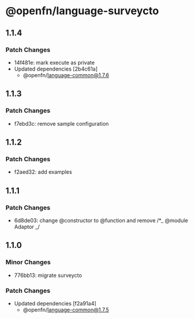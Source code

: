 # @openfn/language-surveycto

## 1.1.4

### Patch Changes

- 14f481e: mark execute as private
- Updated dependencies [2b4c61a]
  - @openfn/language-common@1.7.6

## 1.1.3

### Patch Changes

- f7ebd3c: remove sample configuration

## 1.1.2

### Patch Changes

- f2aed32: add examples

## 1.1.1

### Patch Changes

- 6d8de03: change @constructor to @function and remove /\*_ @module Adaptor _/

## 1.1.0

### Minor Changes

- 776bb13: migrate surveycto

### Patch Changes

- Updated dependencies [f2a91a4]
  - @openfn/language-common@1.7.5
